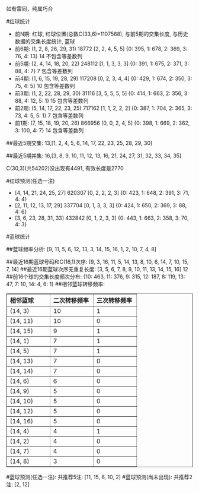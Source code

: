 <!-- 
.. title: 双色球2013098期(2013-08-22)数据分析报告
.. slug: slott-2013098-2013-08-22-report
.. date: 2013-08-23 08:00:00 UTC+08:00
.. tags: Lottery
.. link: 
.. description: 
.. type: text
-->

如有雷同，纯属巧合

<!-- TEASER_END-->

#红球统计

- 前N期: 红球, 红球位置(总数C(33,6)=1107568), 与前5期的交集长度, 与历史数据的交集长度统计, 蓝球
- 前6期: (1, 2, 8, 26, 29, 31) 18772 [2, 2, 4, 5, 5] {0: 395, 1: 678, 2: 369, 3: 76, 4: 13} 14 不包含等差数列
- 前5期: (2, 4, 14, 18, 20, 22) 248112 [1, 1, 3, 3, 3] {0: 391, 1: 675, 2: 371, 3: 88, 4: 7} 7 包含等差数列
- 前4期: (1, 6, 15, 19, 28, 29) 117208 [0, 2, 3, 4, 4] {0: 429, 1: 674, 2: 350, 3: 75, 4: 5} 10 包含等差数列
- 前3期: (1, 2, 22, 28, 29, 30) 31116 [3, 5, 5, 5, 5] {0: 414, 1: 663, 2: 356, 3: 88, 4: 12, 5: 1} 15 包含等差数列
- 前2期: (5, 14, 17, 22, 23, 25) 717162 [1, 1, 2, 2, 2] {0: 387, 1: 704, 2: 365, 3: 73, 4: 5, 5: 1} 7 包含等差数列
- 前1期: (7, 15, 18, 19, 20, 26) 866956 [0, 0, 2, 4, 5] {0: 398, 1: 669, 2: 362, 3: 100, 4: 7} 14 包含等差数列

##最近5期交集:
13,[1, 2, 4, 5, 6, 14, 17, 22, 23, 25, 28, 29, 30]

##最近5期并集:
16,[3, 8, 9, 10, 11, 12, 13, 16, 21, 24, 27, 31, 32, 33, 34, 35]

C(30,3)(共54202)没出现有4491, 
有效长度是2770

#红球预测(任选一注)

- [4, 14, 21, 24, 25, 27] 620307 [0, 2, 2, 2, 3] {0: 423, 1: 648, 2: 391, 3: 71, 4: 4}
- [2, 11, 12, 13, 17, 29] 337704 [0, 1, 3, 3, 3] {0: 424, 1: 650, 2: 369, 3: 88, 4: 6}
- [3, 6, 23, 28, 31, 33] 432842 [0, 1, 2, 3, 3] {0: 443, 1: 663, 2: 358, 3: 70, 4: 3}

#蓝球统计

##蓝球频率分析:
[9, 11, 5, 6, 12, 13, 3, 14, 15, 16, 1, 2, 10, 7, 4, 8]

##最近16期蓝球号码和C(16,1)次序:
[9, 3, 16, 11, 5, 14, 13, 8, 10, 6, 14, 7, 10, 15, 7, 14]
##最近16期蓝球次序无重复长度:
[3, 5, 6, 7, 8, 9, 10, 11, 13, 14, 15, 16] 12
##前16个球的交集长度频次分布:
{10: 463, 11: 376, 9: 315, 12: 187, 8: 119, 13: 47, 7: 10, 14: 4, 6: 1}
##相邻蓝球转移频率:
<table border="1" class="table table-striped dataframe">
  <thead>
    <tr style="text-align: left;">
      <th style="min-width: 100px;">相邻蓝球</th>
      <th style="min-width: 100px;">二次转移频率</th>
      <th style="min-width: 100px;">三次转移频率</th>
    </tr>
  </thead>
  <tbody>
    <tr>
      <td>  (14, 3)</td>
      <td> 10</td>
      <td> 1</td>
    </tr>
    <tr>
      <td> (14, 11)</td>
      <td> 10</td>
      <td> 0</td>
    </tr>
    <tr>
      <td> (14, 15)</td>
      <td>  9</td>
      <td> 1</td>
    </tr>
    <tr>
      <td>  (14, 1)</td>
      <td>  7</td>
      <td> 1</td>
    </tr>
    <tr>
      <td>  (14, 5)</td>
      <td>  7</td>
      <td> 1</td>
    </tr>
    <tr>
      <td> (14, 13)</td>
      <td>  7</td>
      <td> 0</td>
    </tr>
    <tr>
      <td> (14, 14)</td>
      <td>  7</td>
      <td> 0</td>
    </tr>
    <tr>
      <td>  (14, 6)</td>
      <td>  6</td>
      <td> 0</td>
    </tr>
    <tr>
      <td>  (14, 9)</td>
      <td>  5</td>
      <td> 0</td>
    </tr>
    <tr>
      <td> (14, 10)</td>
      <td>  5</td>
      <td> 0</td>
    </tr>
    <tr>
      <td> (14, 12)</td>
      <td>  5</td>
      <td> 0</td>
    </tr>
    <tr>
      <td> (14, 16)</td>
      <td>  5</td>
      <td> 0</td>
    </tr>
    <tr>
      <td>  (14, 4)</td>
      <td>  4</td>
      <td> 1</td>
    </tr>
    <tr>
      <td>  (14, 2)</td>
      <td>  4</td>
      <td> 0</td>
    </tr>
    <tr>
      <td>  (14, 7)</td>
      <td>  4</td>
      <td> 0</td>
    </tr>
    <tr>
      <td>  (14, 8)</td>
      <td>  3</td>
      <td> 0</td>
    </tr>
  </tbody>
</table>
#蓝球预测(任选一注):
共推荐5注: [11, 15, 6, 10, 2]
#蓝球预测(尚未出现):
共推荐2注: [2, 12]

